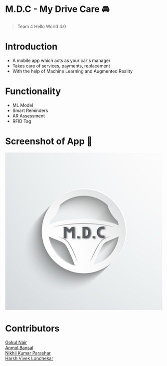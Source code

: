 # M.D.C - My Drive Care 🚘
> Team 4 Hello World 4.0

# Introduction
* A mobile app which acts as your car's manager
* Takes care of services, payments, replacement
* With the help of Machine Learning and Augmented Reality

# Functionality
* ML Model
* Smart Reminders
* AR Assessment
* RFID Tag

# Screenshot of App 📱
![Untitled design-4](https://github.com/Harsh4601/My-Drive-Care-M.D.C-Team-4-Hello-World-4.0/blob/main/M.D.C%20Logo/M.D.C.svg)

# Contributors
[Gokul Nair](https://github.com/gokulnair2001)</br>
[Anmol Bansal](https://github.com/anmolbansal7)</br>
[Nikhil Kumar Parashar](https://github.com/NikhilKP631197)</br>
[Harsh Vivek Londhekar](https://github.com/Harsh4601)</br>
